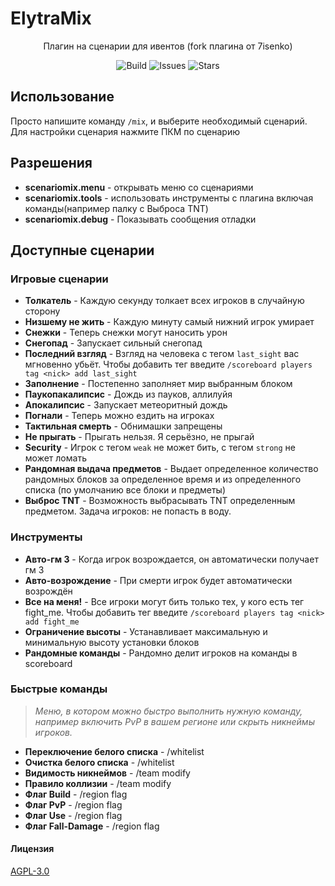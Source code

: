 # ElytraMix

<p align="center">Плагин на сценарии для ивентов (fork плагина от 7isenko)<br></p>

<p align="center">
    <img src="https://github.com/Elytrium/ElytraMix/actions/workflows/gradle.yml/badge.svg" alt="Build">
    <img src="https://img.shields.io/github/issues/Elytrium/ElytraMix" alt="Issues">
    <img src="https://img.shields.io/github/stars/Elytrium/ElytraMix" alt="Stars">
</p>

## Использование

Просто напишите команду ``/mix``, и выберите необходимый сценарий.<br>
Для настройки сценария нажмите ПКМ по сценарию

## Разрешения

- **scenariomix.menu** - открывать меню со сценариями
- **scenariomix.tools** - использовать инструменты с плагина включая команды(например палку с Выброса TNT)
- **scenariomix.debug** - Показывать сообщения отладки

## Доступные сценарии
### Игровые сценарии

- **Толкатель** - Каждую секунду толкает всех игроков в случайную сторону
- **Низшему не жить** - Каждую минуту самый нижний игрок умирает
- **Снежки** - Теперь снежки могут наносить урон
- **Снегопад** - Запускает сильный снегопад
- **Последний взгляд** - Взгляд на человека с тегом ``last_sight`` вас мгновенно убьёт. Чтобы добавить тег введите ``/scoreboard players tag <nick> add last_sight``
- **Заполнение** - Постепенно заполняет мир выбранным блоком
- **Паукопакалипсис** - Дождь из пауков, аллилуйя
- **Апокалипсис** - Запускает метеоритный дождь
- **Погнали** - Теперь можно ездить на игроках
- **Тактильная смерть** - Обнимашки запрещены
- **Не прыгать** - Прыгать нельзя. Я серьёзно, не прыгай
- **Security** - Игрок с тегом ``weak`` не может бить, с тегом ``strong`` не может ломать
- **Рандомная выдача предметов** - Выдает определенное количество рандомных блоков за определенное время и из определенного списка (по умолчанию все блоки и предметы)
- **Выброс TNT** - Возможность выбрасывать TNT определенным предметом. Задача игроков: не попасть в воду.

### Инструменты

- **Авто-гм 3** - Когда игрок возрождается, он автоматически получает гм 3
- **Авто-возрождение** - При смерти игрок будет автоматически возрождён
- **Все на меня!** - Все игроки могут бить только тех, у кого есть тег fight_me.  Чтобы добавить тег введите ``/scoreboard players tag <nick> add fight_me``
- **Ограничение высоты** - Устанавливает максимальную и минимальную высоту установки блоков 
- **Рандомные команды** - Рандомно делит игроков на команды в scoreboard 

### Быстрые команды
> *Меню, в котором можно быстро выполнить нужную команду, например включить PvP в вашем регионе или скрыть никнеймы игроков.*

- **Переключение белого списка** - /whitelist
- **Очистка белого списка** - /whitelist
- **Видимость никнеймов** - /team modify
- **Правило коллизии** - /team modify
- **Флаг Build** - /region flag
- **Флаг PvP** - /region flag
- **Флаг Use**  - /region flag
- **Флаг Fall-Damage**  - /region flag

#### Лицензия
[AGPL-3.0](https://github.com/Elytrium/ElytraMix/blob/master/LICENSE)
